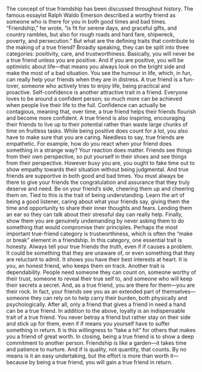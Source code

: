 The concept of true friendship has been discussed throughout history. The famous essayist Ralph Waldo Emerson described a worthy friend as someone who is there for you in both good times and bad times. “Friendship,” he wrote, “is fit for serene days, and graceful gifts, and country rambles, but also for rough roads and hard fare, shipwreck, poverty, and persecution.” But what are the defining traits that contribute to the making of a true friend? Broadly speaking, they can be split into three categories: positivity, care, and trustworthiness.
Basically, you will never be a true friend unless you are positive. And if you are positive, you will be optimistic about life—that means you always look on the bright side and make the most of a bad situation. You see the humour in life, which, in fun, can really help your friends when they are in distress. A true friend is a fun-lover, someone who actively tries to enjoy life, being practical and proactive. Self-confidence is another attractive trait in a friend. Everyone loves to be around a confident person; so much more can be achieved when people live their life to the full. Confidence can actually be contagious, meaning that, over time, a true friend helps their friends flourish and become more confident. A true friend is also inspiring, encouraging their friends to live up to their potential rather than waste large chunks of time on fruitless tasks.
While being positive does count for a lot, you also have to make sure that you are caring. Needless to say, true friends are empathetic. For example, how do you react when your friend does something in a strange way? Your reaction does matter. Friends see things from their own perspective, so put yourself in their shoes and see things from their perspective. However busy you are, you ought to fake time out to show empathy towards their situation without being judgmental. And true friends are supportive in both good and bad times. You must always be there to give your friends the congratulation and assurance that they truly deserve and need. Be on your friend’s side, cheering them up and cheering them on. Tied to this is the trait of being understanding. Learn the art of being a good listener, caring about what your friends say, giving them the time and opportunity to share their inner thoughts and fears. Lending them an ear so they can talk about their stressful day can really help. Finally, show them you are genuinely undemanding by never asking them to do something that would compromise their principles.
Perhaps the most important true-friend category is trustworthiness, which is often the “make or break” element in a friendship. In this category, one essential trait is honesty. Always tell your true friends the truth, even if if causes a problem. It could be something that they are unaware of, or even something that they are reluctant to admit. It shows you have their best interests at heart. It is you, an honest friend, who keeps them on track. Another trait is dependability. People need someone they can count on, someone worthy of their trust, someone to reveal their true self to, and someone who will keep their secrets a secret. And, as a true friend, you are there for them—you are their rock. In fact, your friends see you as an extended part of themselves—someone they can rely on to help carry their burden, both physically and psychologically. After all, only a friend that gives a friend in need a hand can be a true friend. In addition to the above, loyalty is an indispensable trait of a true friend. You never betray a friend but rather stay on their side and stick up for them, even if if means you yourself have to suffer something in return. It is this willingness to “take a hit” for others that makes you a friend of great worth.
In closing, being a true friend is to show a deep commitment to another person. Friendship is like a garden—it takes time and patience to nurture. And if is quality, not quantity, that counts. By no means is it an easy undertaking, but the effort is more than worth it—because by being a true friend, you will gain a true friend in return.
